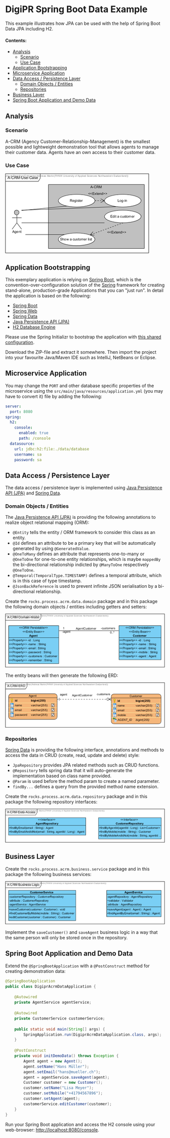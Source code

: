 # DigiPR Spring Boot Data Example

This example illustrates how JPA can be used with the help of Spring Boot Data JPA including H2.

#### Contents:
- [Analysis](#analysis)
	- [Scenario](#scenario)
	- [Use Case](#use-case)
- [Application Bootstrapping](#application-bootstrapping)
- [Microservice Application](#microservice-application)
- [Data Access / Persistence Layer](#data-access--persistence-layer)
	- [Domain Objects / Entities](#domain-objects--entities)
	- [Repositories](#repositories)
- [Business Layer](#business-layer)
- [Spring Boot Application and Demo Data](#spring-boot-application-and-demo-data)

## Analysis

### Scenario

A-CRM (Agency Customer-Relationship-Management) is the smallest possible and lightweight demonstration tool that allows agents to manage their customer data. Agents have an own access to their customer data.

### Use Case
![](images/A-CRM-Use-Case.png)

## Application Bootstrapping

This exemplary application is relying on [Spring Boot](https://projects.spring.io/spring-boot), which is the convention-over-configuration solution of the [Spring](https://spring.io) framework for creating stand-alone, production-grade Applications that you can "just run". In detail the application is based on the following:

- [Spring Boot](https://projects.spring.io/spring-boot)
- [Spring Web](https://docs.spring.io/spring/docs/current/spring-framework-reference/web.html)
- [Spring Data](https://projects.spring.io/spring-data)
- [Java Persistence API (JPA)](http://www.oracle.com/technetwork/java/javaee/tech/persistence-jsp-140049.html)
- [H2 Database Engine](https://www.h2database.com)

Please use the Spring Initializr to bootstrap the application with [this shared configuration](https://start.spring.io/#!type=maven-project&language=java&platformVersion=2.1.9.RELEASE&packaging=jar&jvmVersion=1.8&groupId=rocks.process.acrm&artifactId=digipr-acrm-data&name=digipr-acrm-data&description=Demo%20project%20for%20Spring%20Boot&packageName=rocks.process.acrm&dependencies=data-jpa,web,h2).

Download the ZIP-file and extract it somewhere. Then import the project into your favourite Java/Maven IDE such as IntelliJ, NetBeans or Eclipse.

## Microservice Application

You may change the `PORT` and other database specific properties of the microservice using the `src/main/java/resources/application.yml` (you may have to convert it) file by adding the following:

```yml
server:
  port: 8080
spring:
  h2:
    console:
      enabled: true
      path: /console
  datasource:
    url: jdbc:h2:file:./data/database
    username: sa
    password: sa
```
## Data Access / Persistence Layer

The data access / persistence layer is implemented using [Java Persistence API (JPA)](http://www.oracle.com/technetwork/java/javaee/tech/persistence-jsp-140049.html) and [Spring Data](https://projects.spring.io/spring-data).

### Domain Objects / Entities

The [Java Persistence API (JPA)](http://www.oracle.com/technetwork/java/javaee/tech/persistence-jsp-140049.html) is providing the following annotations to realize object relational mapping (ORM):

- `@Entity` tells the entity / ORM framework to consider this class as an entity.
- `@Id` defines an attribute to be a primary key that will be automatically generated by using `@GeneratedValue`.
- `@OneToMany` defines an attribute that represents one-to-many or `@OneToOne` for one-to-one entity relationships, which is maybe `mappedBy` the bi-directional relationship indicted by `@ManyToOne` respectively `@OneToOne`.
- `@Temporal(TemporalType.TIMESTAMP)` defines a temporal attribute, which is in this case of type timestamp.
- `@JsonBackReference` is used to prevent infinite JSON serialisation by a bi-directional relationship.

Create the `rocks.process.acrm.data.domain` package and in this package the following domain objects / entities including getters and setters:

![](images/A-CRM-Domain-Model.png)

The entity beans will then generate the following ERD:

![](images/A-CRM-ERD.png)

### Repositories

[Spring Data](https://projects.spring.io/spring-data) is providing the following interface, annotations and methods to access the data in CRUD (create, read, update and delete) style:
- `JpaRepository` provides JPA related methods such as CRUD functions.
- `@Repository` tells spring data that it will auto-generate the implementation based on class name provided.
- `@Param` is used before the method param to create a named parameter.
- `findBy...` defines a query from the provided method name extension.

Create the `rocks.process.acrm.data.repository` package and in this package the following repository interfaces:

![](images/A-CRM-Data-Access.png)

## Business Layer

Create the `rocks.process.acrm.business.service` package and in this package the following business services:

![](images/A-CRM-Business-Logic.png)

Implement the `saveCustomer()` and `saveAgent` business logic in a way that the same person will only be stored once in the repository.

## Spring Boot Application and Demo Data

Extend the `@SpringBootApplication` with a `@PostConstruct` method for creating demonstration data:

```java
@SpringBootApplication
public class DigiprAcrmDataApplication {
	
	@Autowired
	private AgentService agentService;
	
	@Autowired
	private CustomerService customerService;

	public static void main(String[] args) {
		SpringApplication.run(DigiprAcrmDataApplication.class, args);
	}
	
	@PostConstruct
	private void initDemoData() throws Exception {
		Agent agent = new Agent();
		agent.setName("Hans Müller");
		agent.setEmail("hans@mueller.ch");
		agent = agentService.saveAgent(agent);
		Customer customer = new Customer();
		customer.setName("Lisa Meyer");
		customer.setMobile("+41794567896");
		customer.setAgent(agent);
		customerService.editCustomer(customer);
	}
}
```

Run your Spring Boot application and access the H2 console using your web-browser: [http://localhost:8080/console](http://localhost:8080/console).